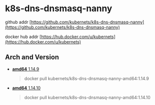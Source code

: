 # k8s-dns-dnsmasq-nanny

github addr [https://github.com/kubernets/k8s-dns-dnsmasq-nanny](https://github.com/kubernets/k8s-dns-dnsmasq-nanny)

docker hub addr [https://hub.docker.com/u/kubernets](https://hub.docker.com/u/kubernets)

## Arch and Version

- [**amd64** 1.14.9](https://hub.docker.com/r/kubernets/k8s-dns-dnsmasq-nanny-amd64)

    > docker pull kubernets/k8s-dns-dnsmasq-nanny-amd64:1.14.9

- [**amd64** 1.14.10](https://hub.docker.com/r/kubernets/k8s-dns-dnsmasq-nanny-amd64)

    > docker pull kubernets/k8s-dns-dnsmasq-nanny-amd64:1.14.10
